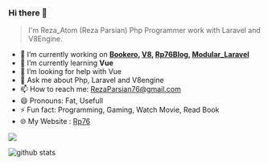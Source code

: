 ### Hi there 👋

> I'm Reza_Atom (Reza Parsian) Php Programmer work with Laravel and V8Engine.

- 🔭 I’m currently working on **[Bookero](https://bookero.ir/), [V8](https://github.com/v8enginephp/Core), [Rp76Blog](https://github.com/RezaParsian/Rp76Blog), [Modular_Laravel](https://github.com/RezaParsian/Modular_Laravel)**
- 🌱 I’m currently learning **Vue**
- 🤔 I’m looking for help with Vue
- 💬 Ask me about Php, Laravel and V8engine
- 📫 How to reach me: RezaParsian76@gmail.com
- 😄 Pronouns: Fat, Usefull
- ⚡ Fun fact: Programming, Gaming, Watch Movie, Read Book
- 🌐 My Website : <a href="https://rp76.ir">Rp76</a>

<img align="center" src="https://github-readme-stats.vercel.app/api/top-langs/?username=rezaparsian&hide=javascript,html,C%23,css,shaderlab" />

![github stats](https://github-readme-stats.vercel.app/api?username=RezaParsian&show_icons=true&include_all_commits=true)
  
